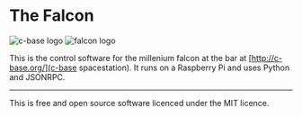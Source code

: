 The Falcon
==========

![c-base logo][c-base]
![falcon logo][falcon]

This is the control software for the millenium falcon at the bar at [http://c-base.org/](c-base
spacestation). It runs on a Raspberry Pi and uses Python and JSONRPC.

---

This is free and open source software licenced under the MIT licence.

[c-base]: https://github.com/raw/master/c-base.png
[falcon]: https://github.com/raw/master/falcon.png
